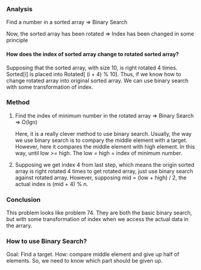 ### Analysis

Find a number in a sorted array => Binary Search

Now, the sorted array has been rotated => Index has been changed in some principle

#### How does the index of sorted array change to rotated sorted array?

Supposing that the sorted array, with size 10, is right rotated 4 times.
Sorted[i] is placed into Rotated[ (i + 4) % 10].
Thus, if we know how to change rotated array into original sorted array.
We can use binary search with some transformation of index.

### Method

1) Find the index of minimum number in the rotated array => Binary Search => O(lgn)

    Here, it is a really clever method to use binary search. Usually, the way we use binary search is to compary the middle element with a target.
    However, here it compares the middle element with high element. In this way, until low >= high. The low = high = index of minimum number.

2) Supposing we get index 4 from last step, which means the origin sorted array is right rotated 4 times to get rotated array,
just use binary search against rotated array. However, supposing mid = (low + high) / 2, the actual index is (mid + 4) % n.

### Conclusion

This problem looks like problem 74.
They are both the basic binary search, but with some transformation of index when we access the actual data in the arrary.

### How to use Binary Search?

Goal: Find a target.
How: compare middle element and give up half of elements. So, we need to know which part should be given up.
